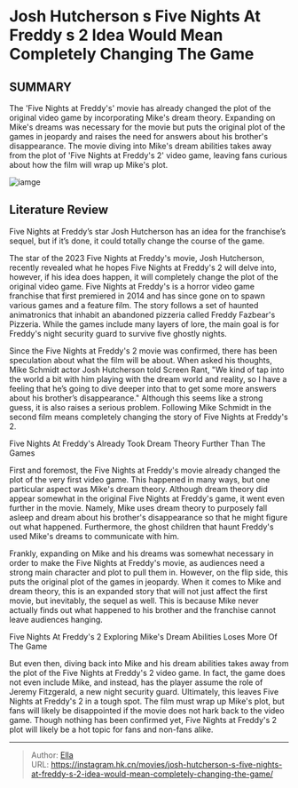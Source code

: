 # Josh Hutcherson s Five Nights At Freddy s 2 Idea Would Mean Completely Changing The Game


## SUMMARY 



  The &#39;Five Nights at Freddy&#39;s&#39; movie has already changed the plot of the original video game by incorporating Mike&#39;s dream theory.   Expanding on Mike&#39;s dreams was necessary for the movie but puts the original plot of the games in jeopardy and raises the need for answers about his brother&#39;s disappearance.   The movie diving into Mike&#39;s dream abilities takes away from the plot of &#39;Five Nights at Freddy&#39;s 2&#39; video game, leaving fans curious about how the film will wrap up Mike&#39;s plot.  

![iamge](https://static1.srcdn.com/wordpress/wp-content/uploads/2023/11/fnaf-ghost-children-1.jpg)

## Literature Review

Five Nights at Freddy’s star Josh Hutcherson has an idea for the franchise’s sequel, but if it’s done, it could totally change the course of the game.




The star of the 2023 Five Nights at Freddy&#39;s movie, Josh Hutcherson, recently revealed what he hopes Five Nights at Freddy&#39;s 2 will delve into, however, if his idea does happen, it will completely change the plot of the original video game. Five Nights at Freddy&#39;s is a horror video game franchise that first premiered in 2014 and has since gone on to spawn various games and a feature film. The story follows a set of haunted animatronics that inhabit an abandoned pizzeria called Freddy Fazbear&#39;s Pizzeria. While the games include many layers of lore, the main goal is for Freddy&#39;s night security guard to survive five ghostly nights.




Since the Five Nights at Freddy&#39;s 2 movie was confirmed, there has been speculation about what the film will be about. When asked his thoughts, Mike Schmidt actor Josh Hutcherson told Screen Rant, &#34;We kind of tap into the world a bit with him playing with the dream world and reality, so I have a feeling that he’s going to dive deeper into that to get some more answers about his brother’s disappearance.&#34; Although this seems like a strong guess, it is also raises a serious problem. Following Mike Schmidt in the second film means completely changing the story of Five Nights at Freddy&#39;s 2.


 Five Nights At Freddy&#39;s Already Took Dream Theory Further Than The Games 
          

First and foremost, the Five Nights at Freddy&#39;s movie already changed the plot of the very first video game. This happened in many ways, but one particular aspect was Mike&#39;s dream theory. Although dream theory did appear somewhat in the original Five Nights at Freddy&#39;s game, it went even further in the movie. Namely, Mike uses dream theory to purposely fall asleep and dream about his brother&#39;s disappearance so that he might figure out what happened. Furthermore, the ghost children that haunt Freddy&#39;s used Mike&#39;s dreams to communicate with him.




Frankly, expanding on Mike and his dreams was somewhat necessary in order to make the Five Nights at Freddy&#39;s movie, as audiences need a strong main character and plot to pull them in. However, on the flip side, this puts the original plot of the games in jeopardy. When it comes to Mike and dream theory, this is an expanded story that will not just affect the first movie, but inevitably, the sequel as well. This is because Mike never actually finds out what happened to his brother and the franchise cannot leave audiences hanging.



 Five Nights At Freddy&#39;s 2 Exploring Mike&#39;s Dream Abilities Loses More Of The Game 
          

But even then, diving back into Mike and his dream abilities takes away from the plot of the Five Nights at Freddy&#39;s 2 video game. In fact, the game does not even include Mike, and instead, has the player assume the role of Jeremy Fitzgerald, a new night security guard. Ultimately, this leaves Five Nights at Freddy&#39;s 2 in a tough spot. The film must wrap up Mike&#39;s plot, but fans will likely be disappointed if the movie does not hark back to the video game. Though nothing has been confirmed yet, Five Nights at Freddy&#39;s 2 plot will likely be a hot topic for fans and non-fans alike.






---

> Author: [Ella](https://instagram.hk.cn/)  
> URL: https://instagram.hk.cn/movies/josh-hutcherson-s-five-nights-at-freddy-s-2-idea-would-mean-completely-changing-the-game/  


